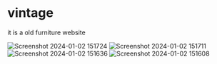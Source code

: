 # vintage
it is a old furniture website

![Screenshot 2024-01-02 151724](https://github.com/Satya-Prakash-Srivastava/vintage/assets/142731963/ad5107e3-22b6-433a-99f7-321bdc65e470)
![Screenshot 2024-01-02 151711](https://github.com/Satya-Prakash-Srivastava/vintage/assets/142731963/88cc5453-ee77-48ba-b4dc-f75a64074604)
![Screenshot 2024-01-02 151636](https://github.com/Satya-Prakash-Srivastava/vintage/assets/142731963/110ef2e0-f886-4a8a-bc53-15e39e3871f3)
![Screenshot 2024-01-02 151608](https://github.com/Satya-Prakash-Srivastava/vintage/assets/142731963/3c09483d-3d8e-4b1b-9b77-1e8455da26d9)
